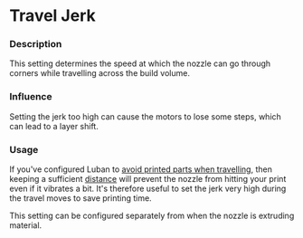 Travel Jerk
====
### **Description**
This setting determines the speed at which the nozzle can go through corners while travelling across the build volume. 

### **Influence**
Setting the jerk too high can cause the motors to lose some steps, which can lead to a layer shift.

### **Usage**
If you've configured Luban to [avoid printed parts when travelling](../travel/travel_avoid_other_parts.md), then keeping a sufficient [distance](../travel/travel_avoid_distance.md) will prevent the nozzle from hitting your print even if it vibrates a bit. It's therefore useful to set the jerk very high during the travel moves to save printing time.

This setting can be configured separately from when the nozzle is extruding material.